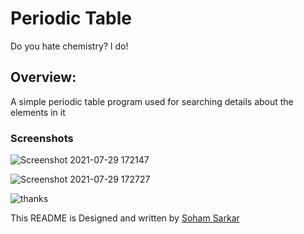


# Periodic Table
Do you hate chemistry? I do! 
<br>
## Overview:
A simple periodic table program used for searching details about the elements in it

### Screenshots

![Screenshot 2021-07-29 172147](https://user-images.githubusercontent.com/63705023/127487191-19b76825-78b0-4e5f-8994-7db01fe04af9.png)


![Screenshot 2021-07-29 172727](https://user-images.githubusercontent.com/63705023/127487810-f6d2a5af-3814-408f-925c-8cddc33611f8.png)


![thanks](https://media.giphy.com/media/3o6ozuHcxTtVWJJn32/giphy.gif)

This README is Designed and written by [Soham Sarkar](https://github.com/smart-worker)

